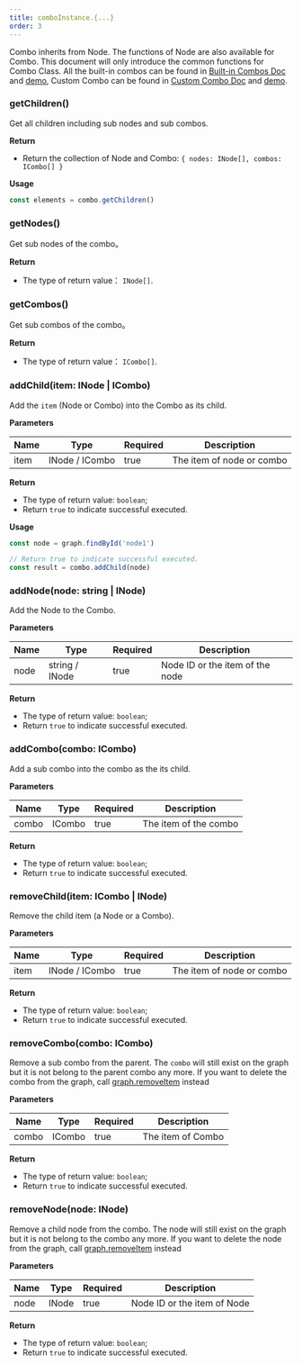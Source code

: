 ```yaml
---
title: comboInstance.{...}
order: 3
---
```


Combo inherits from Node. The functions of Node are also available for Combo. This document will only introduce the common functions for Combo Class. All the built-in combos can be found in [Built-in Combos Doc](/en/docs/manual/middle/elements/combos/defaultCombo) and [demo](/en/examples/item/defaultCombos), Custom Combo can be found in [Custom Combo Doc](/en/docs/manual/advanced/custom-combo) and [demo](/en/examples/item/customCombo).

### getChildren()
Get all children including sub nodes and sub combos.

**Return**

- Return the collection of Node and Combo: `{ nodes: INode[], combos: ICombo[] }`


**Usage**

```javascript
const elements = combo.getChildren()
```


### getNodes()
Get sub nodes of the combo。

**Return**

- The type of return value： `INode[]`.


### getCombos()
Get sub combos of the combo。

**Return**

- The type of return value： `ICombo[]`.


### addChild(item: INode | ICombo)
Add the `item` (Node or Combo) into the Combo as its child.

**Parameters**

| Name | Type | Required | Description |
| ---- | ---- | -------- | ----------- |
| item | INode / ICombo | true | The item of node or combo |


**Return**

- The type of return value: `boolean`;
- Return `true` to indicate successful executed.


**Usage**

```javascript
const node = graph.findById('node1')

// Return true to indicate successful executed.
const result = combo.addChild(node)
```


### addNode(node: string | INode)
Add the Node to the Combo.

**Parameters**

| Name | Type | Required | Description |
| ---- | ---- | -------- | ----------- |
| node | string / INode | true | Node ID or the item of the node |


**Return**

- The type of return value: `boolean`;
- Return `true` to indicate successful executed.


### addCombo(combo: ICombo)
Add a sub combo into the combo as the its child.

**Parameters**

| Name | Type | Required | Description |
| ---- | ---- | -------- | ----------- |
| combo | ICombo | true | The item of the combo |


**Return**

- The type of return value: `boolean`;
- Return `true` to indicate successful executed.


### removeChild(item: ICombo | INode)
Remove the child item (a Node or a Combo).

**Parameters**

| Name | Type | Required | Description |
| ---- | ---- | -------- | ----------- |
| item | INode / ICombo | true | The item of node or combo |


**Return**

- The type of return value: `boolean`;
- Return `true` to indicate successful executed.


### removeCombo(combo: ICombo)
Remove a sub combo from the parent. The `combo` will still exist on the graph but it is not belong to the parent combo any more. If you want to delete the combo from the graph, call [graph.removeItem](/en/docs/api/Graph#removeitemitem) instead

**Parameters**

| Name | Type | Required | Description |
| ---- | ---- | -------- | ----------- |
| combo | ICombo | true | The item of Combo |


**Return**

- The type of return value: `boolean`;
- Return `true` to indicate successful executed.


### removeNode(node: INode)
Remove a child node from the combo. The node will still exist on the graph but it is not belong to the combo any more. If you want to delete the node from the graph, call [graph.removeItem](/en/docs/api/Graph#removeitemitem) instead

**Parameters**

| Name | Type | Required | Description |
| ---- | ---- | -------- | ----------- |
| node | INode | true | Node ID or the item of Node |


**Return**

- The type of return value: `boolean`;
- Return `true` to indicate successful executed.
